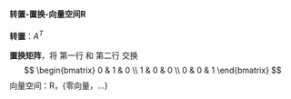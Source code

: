 #### 转置-置换-向量空间R



**转置**：$A^T$

**置换矩阵**，将 第一行 和 第二行 交换
$$
\begin{bmatrix}
0 & 1 & 0 \\
1 & 0 & 0 \\
0 & 0 & 1
\end{bmatrix}
$$
向量空间：R，{零向量，...}